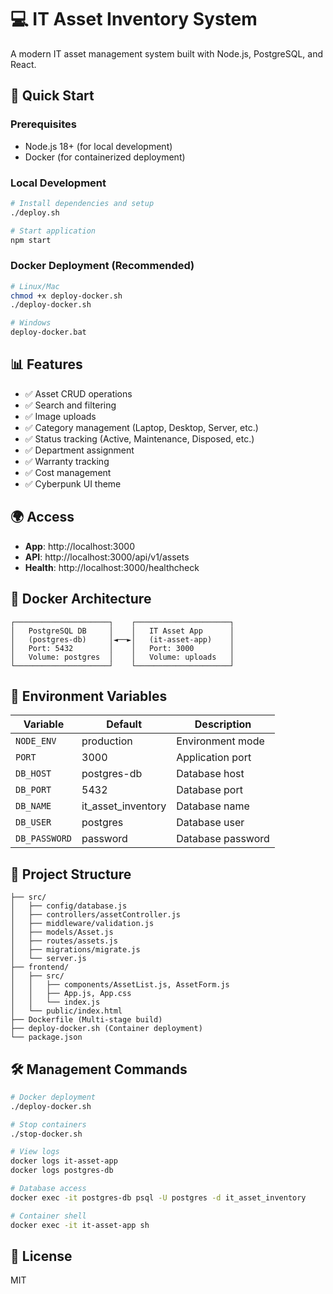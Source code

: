 # 💻 IT Asset Inventory System

A modern IT asset management system built with Node.js, PostgreSQL, and React.

## 🚀 Quick Start

### Prerequisites
- Node.js 18+ (for local development)
- Docker (for containerized deployment)

### Local Development
```bash
# Install dependencies and setup
./deploy.sh

# Start application
npm start
```

### Docker Deployment (Recommended)
```bash
# Linux/Mac
chmod +x deploy-docker.sh
./deploy-docker.sh

# Windows
deploy-docker.bat
```

## 📊 Features

- ✅ Asset CRUD operations
- ✅ Search and filtering
- ✅ Image uploads
- ✅ Category management (Laptop, Desktop, Server, etc.)
- ✅ Status tracking (Active, Maintenance, Disposed, etc.)
- ✅ Department assignment
- ✅ Warranty tracking
- ✅ Cost management
- ✅ Cyberpunk UI theme

## 🌍 Access

- **App**: http://localhost:3000
- **API**: http://localhost:3000/api/v1/assets
- **Health**: http://localhost:3000/healthcheck

## 🐳 Docker Architecture

```
┌─────────────────────┐    ┌─────────────────────┐
│   PostgreSQL DB     │    │   IT Asset App      │
│   (postgres-db)     │◄──►│   (it-asset-app)    │
│   Port: 5432        │    │   Port: 3000        │
│   Volume: postgres  │    │   Volume: uploads   │
└─────────────────────┘    └─────────────────────┘
```

## 🔧 Environment Variables

| Variable | Default | Description |
|----------|---------|-------------|
| `NODE_ENV` | production | Environment mode |
| `PORT` | 3000 | Application port |
| `DB_HOST` | postgres-db | Database host |
| `DB_PORT` | 5432 | Database port |
| `DB_NAME` | it_asset_inventory | Database name |
| `DB_USER` | postgres | Database user |
| `DB_PASSWORD` | password | Database password |

## 📁 Project Structure

```
├── src/
│   ├── config/database.js
│   ├── controllers/assetController.js
│   ├── middleware/validation.js
│   ├── models/Asset.js
│   ├── routes/assets.js
│   ├── migrations/migrate.js
│   └── server.js
├── frontend/
│   ├── src/
│   │   ├── components/AssetList.js, AssetForm.js
│   │   ├── App.js, App.css
│   │   └── index.js
│   └── public/index.html
├── Dockerfile (Multi-stage build)
├── deploy-docker.sh (Container deployment)
└── package.json
```

## 🛠️ Management Commands

```bash
# Docker deployment
./deploy-docker.sh

# Stop containers
./stop-docker.sh

# View logs
docker logs it-asset-app
docker logs postgres-db

# Database access
docker exec -it postgres-db psql -U postgres -d it_asset_inventory

# Container shell
docker exec -it it-asset-app sh
```

## 📄 License

MIT
